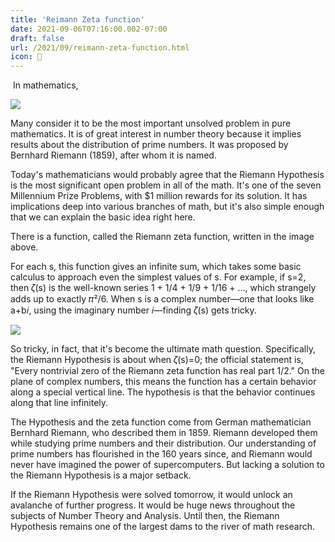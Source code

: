 ```yaml
---
title: 'Reimann Zeta function'
date: 2021-09-06T07:16:00.002-07:00
draft: false
url: /2021/09/reimann-zeta-function.html
icon: 📝
---
```


 In mathematics,

[![](https://1.bp.blogspot.com/-FAdHo7dSKOo/YTYjKrmgNnI/AAAAAAAADNY/dmul29_WFwMYh_ZP9InP3q_wl5l9-QMZwCLcBGAsYHQ/s0/download%2B%25282%2529.png)](https://1.bp.blogspot.com/-FAdHo7dSKOo/YTYjKrmgNnI/AAAAAAAADNY/dmul29_WFwMYh_ZP9InP3q_wl5l9-QMZwCLcBGAsYHQ/s300/download%2B%25282%2529.png)

  

  

Many consider it to be the most important unsolved problem in pure mathematics. It is of great interest in number theory because it implies results about the distribution of prime numbers. It was proposed by Bernhard Riemann (1859), after whom it is named.

  

Today's mathematicians would probably agree that the Riemann Hypothesis is the most significant open problem in all of the math. It's one of the seven Millennium Prize Problems, with $1 million rewards for its solution. It has implications deep into various branches of math, but it's also simple enough that we can explain the basic idea right here.

  

There is a function, called the Riemann zeta function, written in the image above.

  

For each s, this function gives an infinite sum, which takes some basic calculus to approach even the simplest values of s. For example, if s=2, then 𝜁(s) is the well-known series 1 + 1/4 + 1/9 + 1/16 + …, which strangely adds up to exactly 𝜋²/6. When s is a complex number—one that looks like a+b𝑖, using the imaginary number 𝑖—finding 𝜁(s) gets tricky.

[![](https://1.bp.blogspot.com/-hGpELIIjl2g/YTYjXj12ygI/AAAAAAAADNc/vubxVW8NtMg8Dxe7qq5l7c6YOgZXmYXLgCLcBGAsYHQ/s320/riemann-zeta-function-1569526951.png)](https://1.bp.blogspot.com/-hGpELIIjl2g/YTYjXj12ygI/AAAAAAAADNc/vubxVW8NtMg8Dxe7qq5l7c6YOgZXmYXLgCLcBGAsYHQ/s601/riemann-zeta-function-1569526951.png)

  

  

  

So tricky, in fact, that it's become the ultimate math question. Specifically, the Riemann Hypothesis is about when 𝜁(s)=0; the official statement is, "Every nontrivial zero of the Riemann zeta function has real part 1/2." On the plane of complex numbers, this means the function has a certain behavior along a special vertical line. The hypothesis is that the behavior continues along that line infinitely.

  

The Hypothesis and the zeta function come from German mathematician Bernhard Riemann, who described them in 1859. Riemann developed them while studying prime numbers and their distribution. Our understanding of prime numbers has flourished in the 160 years since, and Riemann would never have imagined the power of supercomputers. But lacking a solution to the Riemann Hypothesis is a major setback.

  

If the Riemann Hypothesis were solved tomorrow, it would unlock an avalanche of further progress. It would be huge news throughout the subjects of Number Theory and Analysis. Until then, the Riemann Hypothesis remains one of the largest dams to the river of math research.
